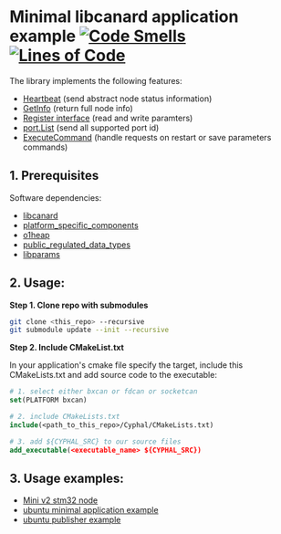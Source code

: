 # Minimal libcanard application example [![Code Smells](https://sonarcloud.io/api/project_badges/measure?project=RaccoonlabDev_libcanard_stm32_cyphal&metric=code_smells)](https://sonarcloud.io/summary/new_code?id=RaccoonlabDev_libcanard_stm32_cyphal) [![Lines of Code](https://sonarcloud.io/api/project_badges/measure?project=RaccoonlabDev_libcanard_stm32_cyphal&metric=ncloc)](https://sonarcloud.io/summary/new_code?id=RaccoonlabDev_libcanard_stm32_cyphal)

The library implements the following features:
- [Heartbeat](https://github.com/OpenCyphal/public_regulated_data_types/blob/master/uavcan/node/7509.Heartbeat.1.0.dsdl) (send abstract node status information)
- [GetInfo](https://github.com/OpenCyphal/public_regulated_data_types/blob/master/uavcan/node/430.GetInfo.1.0.dsdl) (return full node info)
- [Register interface](https://github.com/OpenCyphal/public_regulated_data_types/tree/master/uavcan/register) (read and write paramters)
- [port.List](https://github.com/OpenCyphal/public_regulated_data_types/blob/master/uavcan/node/port/7510.List.0.1.dsdl) (send all supported port id)
- [ExecuteCommand](https://github.com/OpenCyphal/public_regulated_data_types/blob/master/uavcan/node/435.ExecuteCommand.1.0.dsdl) (handle requests on restart or save parameters commands)

## 1. Prerequisites

Software dependencies:
- [libcanard](https://github.com/OpenCyphal/libcanard)
- [platform_specific_components](https://github.com/OpenCyphal-Garage/platform_specific_components)
- [o1heap](https://github.com/pavel-kirienko/o1heap)
- [public_regulated_data_types](https://github.com/OpenCyphal/public_regulated_data_types)
- [libparams](https://github.com/PonomarevDA/libparams/tree/main/libparams)

## 2. Usage:

**Step 1. Clone repo with submodules**

```bash
git clone <this_repo> --recursive
git submodule update --init --recursive
```

**Step 2. Include CMakeList.txt**

In your application's cmake file specify the target, include this CMakeLists.txt and add source code to the executable:

```cmake
# 1. select either bxcan or fdcan or socketcan
set(PLATFORM bxcan)

# 2. include CMakeLists.txt
include(<path_to_this_repo>/Cyphal/CMakeLists.txt)

# 3. add ${CYPHAL_SRC} to our source files
add_executable(<executable_name> ${CYPHAL_SRC})
```

## 3. Usage examples:

- [Mini v2 stm32 node](https://github.com/RaccoonlabDev/mini_v2_node)
- [ubuntu minimal application example](tests/ubuntu)
- [ubuntu publisher example](tests/ubuntu_publisher_example)
